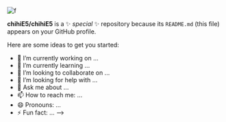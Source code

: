 ![f](https://static.wikia.nocookie.net/hellokitty/images/2/22/Sanrio_Characters_Kirimichan_Image006.png/revision/latest/scale-to-width-down/250?cb=20170403185459) 

**chihiE5/chihiE5** is a ✨ _special_ ✨ repository because its `README.md` (this file) appears on your GitHub profile.

Here are some ideas to get you started:

- 🔭 I’m currently working on ...
- 🌱 I’m currently learning ...
- 👯 I’m looking to collaborate on ...
- 🤔 I’m looking for help with ...
- 💬 Ask me about ...
- 📫 How to reach me: ...
- 😄 Pronouns: ...
- ⚡ Fun fact: ...
-->
